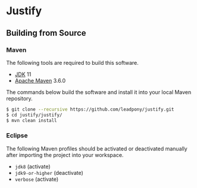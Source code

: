 # Justify

## Building from Source

### Maven

The following tools are required to build this software.
* [JDK] 11
* [Apache Maven] 3.6.0

The commands below build the software and install it into your local Maven repository.

```bash
$ git clone --recursive https://github.com/leadpony/justify.git
$ cd justify/justify/
$ mvn clean install
```

### Eclipse

The following Maven profiles should be activated or deactivated manually after importing the project into your workspace.

* `jdk8` (activate)
* `jdk9-or-higher` (deactivate)
* `verbose` (activate)

[JDK]: https://jdk.java.net/
[Apache Maven]: https://maven.apache.org/
